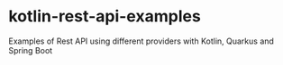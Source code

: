 # kotlin-rest-api-examples
Examples of Rest API using different providers with Kotlin, Quarkus and Spring Boot
